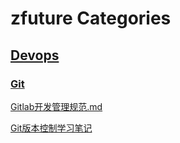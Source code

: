 # zfuture Categories

## [Devops](https://github.com/einsli/zfuture/tree/main/devops)
### [Git](https://github.com/einsli/zfuture/tree/main/devops/git)
[Gitlab开发管理规范.md](https://github.com/einsli/zfuture/blob/main/devops/git/Gitlab%E5%BC%80%E5%8F%91%E7%AE%A1%E7%90%86%E8%A7%84%E8%8C%83.md)

[Git版本控制学习笔记](https://github.com/einsli/zfuture/blob/main/devops/git/Git%E7%89%88%E6%9C%AC%E6%8E%A7%E5%88%B6%E5%AD%A6%E4%B9%A0%E7%AC%94%E8%AE%B0.md)